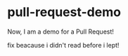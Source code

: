 # pull-request-demo

Now, I am a demo for a Pull Request!

fix beacause i didn't read before i lept!